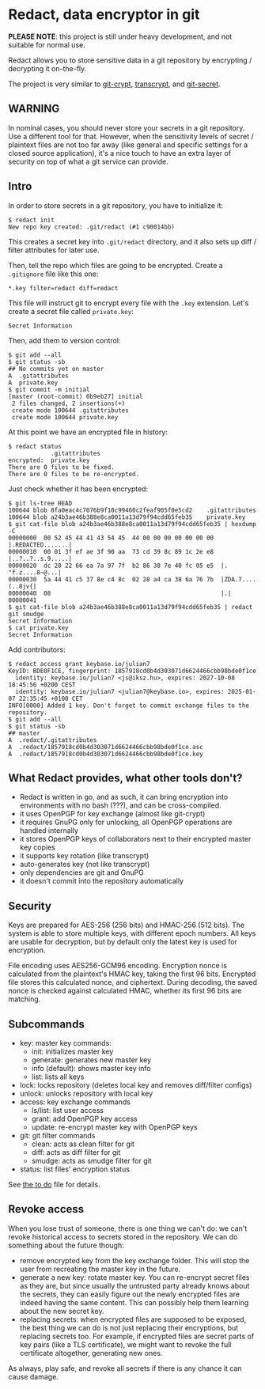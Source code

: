 # Redact, data encryptor in git

**PLEASE NOTE**: this project is still under heavy development, and not suitable for normal use.

Redact allows you to store sensitive data in a git repository by encrypting / decrypting it on-the-fly.

The project is very similar to [git-crypt](https://github.com/AGWA/git-crypt), [transcrypt](https://github.com/elasticdog/transcrypt), and [git-secret](https://github.com/sobolevn/git-secret).

## WARNING

In nominal cases, you should never store your secrets in a git repository. Use a different tool for that. However, when the sensitivity levels of secret / plaintext files are not too far away (like general and specific settings for a closed source application), it's a nice touch to have an extra layer of security on top of what a git service can provide.

## Intro

In order to store secrets in a git repository, you have to initialize it:

```shell
$ redact init
New repo key created: .git/redact (#1 c90014bb)
```

This creates a secret key into `.git/redact` directory, and it also sets up diff / filter attributes for later use.

Then, tell the repo which files are going to be encrypted. Create a `.gitignore` file like this one:

```text
*.key filter=redact diff=redact
```

This file will instruct git to encrypt every file with the `.key` extension. Let's create a secret file called `private.key`:

```text
Secret Information
```

Then, add them to version control:

```shell
$ git add --all
$ git status -sb
## No commits yet on master
A  .gitattributes
A  private.key
$ git commit -m initial
[master (root-commit) 0b9eb27] initial
 2 files changed, 2 insertions(+)
 create mode 100644 .gitattributes
 create mode 100644 private.key
```

At this point we have an encrypted file in history:

```shell
$ redact status
            .gitattributes
encrypted:  private.key
There are 0 files to be fixed.
There are 0 files to be re-encrypted.
```

Just check whether it has been encrypted:

```shell
$ git ls-tree HEAD
100644 blob 8fa0eac4c7076b9f10c99460c2feaf905f0e5cd2	.gitattributes
100644 blob a24b3ae46b388e8ca0011a13d79f94cdd65feb35	private.key
$ git cat-file blob a24b3ae46b388e8ca0011a13d79f94cdd65feb35 | hexdump -C
00000000  00 52 45 44 41 43 54 45  44 00 00 00 00 00 00 00  |.REDACTED.......|
00000010  00 01 3f ef ae 3f 90 aa  73 cd 39 8c 89 1c 2e e8  |..?..?..s.9.....|
00000020  dc 20 22 66 ea 7a 97 7f  b2 86 38 7e 40 fc 05 e5  |. "f.z....8~@...|
00000030  5a 44 41 c5 37 8e c4 8c  02 28 a4 ca 38 6a 76 7b  |ZDA.7....(..8jv{|
00000040  08                                                |.|
00000041
$ git cat-file blob a24b3ae46b388e8ca0011a13d79f94cdd65feb35 | redact git smudge
Secret Information
$ cat private.key
Secret Information
```

Add contributors:

```shell
$ redact access grant keybase.io/julian7
KeyID: BDE0F1CE, fingerprint: 1857918cd0b4d303071d6624466cbb98bde0f1ce
  identity: keybase.io/julian7 <js@iksz.hu>, expires: 2027-10-08 18:45:56 +0200 CEST
  identity: keybase.io/julian7 <julian7@keybase.io>, expires: 2025-01-07 22:35:45 +0100 CET
INFO[0000] Added 1 key. Don't forget to commit exchange files to the repository.
$ git add --all
$ git status -sb
## master
A  .redact/.gitattributes
A  .redact/1857918cd0b4d303071d6624466cbb98bde0f1ce.asc
A  .redact/1857918cd0b4d303071d6624466cbb98bde0f1ce.key
```

## What Redact provides, what other tools don't?

* Redact is written in go, and as such, it can bring encryption into environments with no bash (???), and can be cross-compiled.
* it uses OpenPGP for key exchange (almost like git-crypt)
* it requires GnuPG only for unlocking, all OpenPGP operations are handled internally
* it stores OpenPGP keys of collaborators next to their encrypted master key copies
* it supports key rotation (like transcrypt)
* auto-generates key (not like transcrypt)
* only dependencies are git and GnuPG
* it doesn't commit into the repository automatically

## Security

Keys are prepared for AES-256 (256 bits) and HMAC-256 (512 bits). The system is able to store multiple keys, with different epoch numbers. All keys are usable for decryption, but by default only the latest key is used for encryption.

File encoding uses AES256-GCM96 encoding. Encryption nonce is calculated from the plaintext's HMAC key, taking the first 96 bits. Encrypted file stores this calculated nonce, and ciphertext. During decoding, the saved nonce is checked against calculated HMAC, whether its first 96 bits are matching.

## Subcommands

* key: master key commands:
  * init: initializes master key
  * generate: generates new master key
  * info (default): shows master key info
  * list: lists all keys
* lock: locks repository (deletes local key and removes diff/filter configs)
* unlock: unlocks repository with local key
* access: key exchange commands
  * ls/list: list user access
  * grant: add OpenPGP key access
  * update: re-encrypt master key with OpenPGP keys
* git: git filter commands
  * clean: acts as clean filter for git
  * diff: acts as diff filter for git
  * smudge: acts as smudge filter for git
* status: list files' encryption status

See [the to do](TODO.md) file for details.

## Revoke access

When you lose trust of someone, there is one thing we can't do: we can't revoke
historical access to secrets stored in the repository. We can do something about the future though:

* remove encrypted key from the key exchange folder. This will stop the user from recreating the master key in the future.
* generate a new key: rotate master key. You can re-encrypt secret files as they are, but since usually the untrusted party already knows about the secrets, they can easily figure out the newly encrypted files are indeed having the same content. This can possibly help them learning about the new secret key.
* replacing secrets: when encrypted files are supposed to be exposed, the best thing we can do is not just replacing their encryptions, but replacing secrets too. For example, if encrypted files are secret parts of key pairs (like a TLS certificate), we might want to revoke the full certificate altogether, generating new ones.

As always, play safe, and revoke all secrets if there is any chance it can cause damage.
